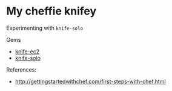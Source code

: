 My cheffie knifey
========

Experimenting with `knife-solo` 

Gems

- [knife-ec2](https://github.com/opscode/knife-ec2)
- [knife-solo](http://matschaffer.github.io/knife-solo/)


References:
- http://gettingstartedwithchef.com/first-steps-with-chef.html
